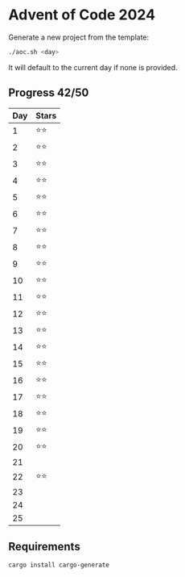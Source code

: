 # Advent of Code 2024

Generate a new project from the template:
```sh
./aoc.sh <day>
```
It will default to the current day if none is provided.


## Progress 42/50 

| Day | Stars |
|-----|-------|
|  1  | ⭐⭐   |
|  2  | ⭐⭐   |
|  3  | ⭐⭐   |
|  4  | ⭐⭐   |
|  5  | ⭐⭐   |
|  6  | ⭐⭐   |
|  7  | ⭐⭐   |
|  8  | ⭐⭐   |
|  9  | ⭐⭐   |
| 10  | ⭐⭐   |
| 11  | ⭐⭐   |
| 12  | ⭐⭐   |
| 13  | ⭐⭐   |
| 14  | ⭐⭐   |
| 15  | ⭐⭐   |
| 16  | ⭐⭐   |
| 17  | ⭐⭐   |
| 18  | ⭐⭐   |
| 19  | ⭐⭐   |
| 20  | ⭐⭐   |
| 21  |       |
| 22  | ⭐⭐   |
| 23  |       |
| 24  |       |
| 25  |       |


## Requirements

```sh
cargo install cargo-generate
```
